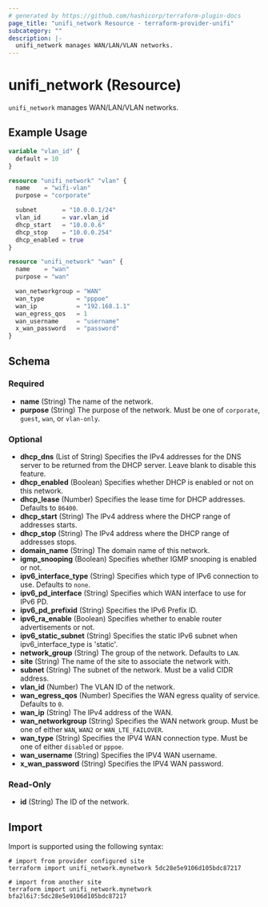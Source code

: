 ```yaml
---
# generated by https://github.com/hashicorp/terraform-plugin-docs
page_title: "unifi_network Resource - terraform-provider-unifi"
subcategory: ""
description: |-
  unifi_network manages WAN/LAN/VLAN networks.
---
```


# unifi_network (Resource)

`unifi_network` manages WAN/LAN/VLAN networks.

## Example Usage

```terraform
variable "vlan_id" {
  default = 10
}

resource "unifi_network" "vlan" {
  name    = "wifi-vlan"
  purpose = "corporate"

  subnet       = "10.0.0.1/24"
  vlan_id      = var.vlan_id
  dhcp_start   = "10.0.0.6"
  dhcp_stop    = "10.0.0.254"
  dhcp_enabled = true
}

resource "unifi_network" "wan" {
  name    = "wan"
  purpose = "wan"

  wan_networkgroup = "WAN"
  wan_type         = "pppoe"
  wan_ip           = "192.168.1.1"
  wan_egress_qos   = 1
  wan_username     = "username"
  x_wan_password   = "password"
}
```

<!-- schema generated by tfplugindocs -->
## Schema

### Required

- **name** (String) The name of the network.
- **purpose** (String) The purpose of the network. Must be one of `corporate`, `guest`, `wan`, or `vlan-only`.

### Optional

- **dhcp_dns** (List of String) Specifies the IPv4 addresses for the DNS server to be returned from the DHCP server. Leave blank to disable this feature.
- **dhcp_enabled** (Boolean) Specifies whether DHCP is enabled or not on this network.
- **dhcp_lease** (Number) Specifies the lease time for DHCP addresses. Defaults to `86400`.
- **dhcp_start** (String) The IPv4 address where the DHCP range of addresses starts.
- **dhcp_stop** (String) The IPv4 address where the DHCP range of addresses stops.
- **domain_name** (String) The domain name of this network.
- **igmp_snooping** (Boolean) Specifies whether IGMP snooping is enabled or not.
- **ipv6_interface_type** (String) Specifies which type of IPv6 connection to use. Defaults to `none`.
- **ipv6_pd_interface** (String) Specifies which WAN interface to use for IPv6 PD.
- **ipv6_pd_prefixid** (String) Specifies the IPv6 Prefix ID.
- **ipv6_ra_enable** (Boolean) Specifies whether to enable router advertisements or not.
- **ipv6_static_subnet** (String) Specifies the static IPv6 subnet when ipv6_interface_type is 'static'.
- **network_group** (String) The group of the network. Defaults to `LAN`.
- **site** (String) The name of the site to associate the network with.
- **subnet** (String) The subnet of the network. Must be a valid CIDR address.
- **vlan_id** (Number) The VLAN ID of the network.
- **wan_egress_qos** (Number) Specifies the WAN egress quality of service. Defaults to `0`.
- **wan_ip** (String) The IPv4 address of the WAN.
- **wan_networkgroup** (String) Specifies the WAN network group. Must be one of either `WAN`, `WAN2` or `WAN_LTE_FAILOVER`.
- **wan_type** (String) Specifies the IPV4 WAN connection type. Must be one of either `disabled` or `pppoe`.
- **wan_username** (String) Specifies the IPV4 WAN username.
- **x_wan_password** (String) Specifies the IPV4 WAN password.

### Read-Only

- **id** (String) The ID of the network.

## Import

Import is supported using the following syntax:

```shell
# import from provider configured site
terraform import unifi_network.mynetwork 5dc28e5e9106d105bdc87217

# import from another site
terraform import unifi_network.mynetwork bfa2l6i7:5dc28e5e9106d105bdc87217
```
